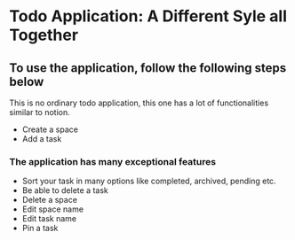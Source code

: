 # Todo Application: A Different Syle all Together

## To use the application, follow the following steps below

This is no ordinary todo application, this one has a lot of functionalities similar to notion.

- Create a space
- Add a task

### The application has many exceptional features

- Sort your task in many options like completed, archived, pending etc.
- Be able to delete a task
- Delete a space
- Edit space name
- Edit task name
- Pin a task

